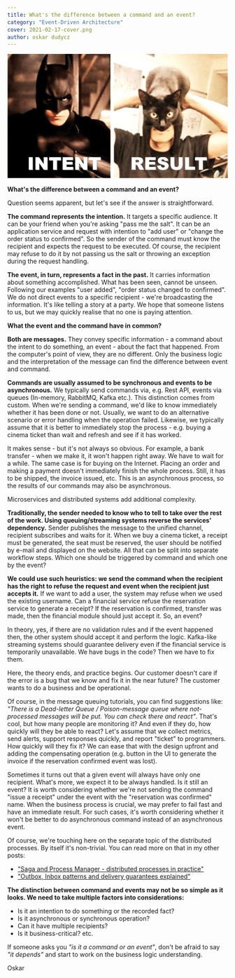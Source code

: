 ```yaml
---
title: What's the difference between a command and an event?
category: "Event-Driven Architecture"
cover: 2021-02-17-cover.png
author: oskar dudycz
---
```


![cover](2021-02-17-cover.png)

**What's the difference between a command and an event?**

Question seems apparent, but let's see if the answer is straightforward.

**The command represents the intention.** It targets a specific audience. It can be your friend when you're asking "pass me the salt". It can be an application service and request with intention to "add user" or "change the order status to confirmed". So the sender of the command must know the recipient and expects the request to be executed. Of course, the recipient may refuse to do it by not passing us the salt or throwing an exception during the request handling.

**The event, in turn, represents a fact in the past.** It carries information about something accomplished. What has been seen, cannot be unseen. Following our examples  "user added", "order status changed to confirmed". We do not direct events to a specific recipient - we're broadcasting the information. It's like telling a story at a party. We hope that someone listens to us, but we may quickly realise that no one is paying attention.

**What the event and the command have in common?**

**Both are messages.** They convey specific information - a command about the intent to do something, an event - about the fact that happened. From the computer's point of view, they are no different. Only the business logic and the interpretation of the message can find the difference between event and command.

**Commands are usually assumed to be synchronous and events to be asynchronous.** We typically send commands via, e.g. Rest API, events via queues (In-memory, RabbitMQ, Kafka etc.). This distinction comes from custom. When we're sending a command, we'd like to know immediately whether it has been done or not. Usually, we want to do an alternative scenario or error handling when the operation failed.  Likewise, we typically assume that it is better to immediately stop the process - e.g. buying a cinema ticket than wait and refresh and see if it has worked.

It makes sense - but it's not always so obvious. For example, a bank transfer - when we make it, it won't happen right away. We have to wait for a while. The same case is for buying on the Internet. Placing an order and making a payment doesn't immediately finish the whole process. Still, it has to be shipped, the invoice issued, etc. This is an asynchronous process, so the results of our commands may also be asynchronous.

Microservices and distributed systems add additional complexity.

**Traditionally, the sender needed to know who to tell to take over the rest of the work. Using queuing/streaming systems reverse the services' dependency.** Sender publishes the message to the unified channel, recipient subscribes and waits for it. When we buy a cinema ticket, a receipt must be generated, the seat must be reserved, the user should be notified by e-mail and displayed on the website. All that can be split into separate workflow steps. Which one should be triggered by command and which one by the event?

**We could use such heuristics: we send the command when the recipient has the right to refuse the request and event when the recipient just accepts it.** If we want to add a user, the system may refuse when we used the existing username. Can a financial service refuse the reservation service to generate a receipt? If the reservation is confirmed, transfer was made, then the financial module should just accept it. So, an event?

In theory, yes, if there are no validation rules and if the event happened then, the other system should accept it and perform the logic. Kafka-like streaming systems should guarantee delivery even if the financial service is temporarily unavailable. We have bugs in the code? Then we have to fix them.

Here, the theory ends, and practice begins. Our customer doesn't care if the error is a bug that we know and fix it in the near future? The customer wants to do a business and be operational.

Of course, in the message queuing tutorials, you can find suggestions like: _"There is a Dead-letter Queue / Poison-message queue where not-processed messages will be put. You can check there and react"_. That's cool, but how many people are monitoring it? And even if they do, how quickly will they be able to react? Let's assume that we collect metrics, send alerts, support responses quickly, and report "ticket" to programmers. How quickly will they fix it? We can ease that with the design upfront and adding the compensating operation (e.g. button in the UI to generate the invoice if the reservation confirmed event was lost).

Sometimes it turns out that a given event will always have only one recipient. What's more, we expect it to be always handled. Is it still an event? It is worth considering whether we're not sending the command "issue a receipt" under the event with the "reservation was confirmed" name. When the business process is crucial, we may prefer to fail fast and have an immediate result. For such cases, it's worth considering whether it won't be better to do asynchronous command instead of an asynchronous event. 


Of course, we're touching here on the separate topic of the distributed processes. By itself it's non-trivial. You can read more on that in my other posts:
- ["Saga and Process Manager - distributed processes in practice"](https://event-driven.io/en/saga_process_manager_distributed_transactions/)
- ["Outbox, Inbox patterns and delivery guarantees explained"](https://event-driven.io/en/outbox_inbox_patterns_and_delivery_guarantees_explained/)

**The distinction between command and events may not be so simple as it looks. We need to take multiple factors into considerations:**
- Is it an intention to do something or the recorded fact?
- Is it asynchronous or synchronous operation?
- Can it have multiple recipients?
- Is it business-critical?
etc.

If someone asks you *"is it a command or an event"*, don't be afraid to say *"it depends"* and start to work on the business logic understanding.

Oskar